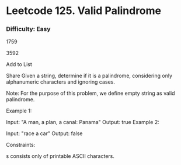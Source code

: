 # Leetcode 125. Valid Palindrome
### Difficulty: Easy

1759

3592

Add to List

Share
Given a string, determine if it is a palindrome, considering only alphanumeric characters and ignoring cases.

Note: For the purpose of this problem, we define empty string as valid palindrome.

Example 1:

Input: "A man, a plan, a canal: Panama"
Output: true
Example 2:

Input: "race a car"
Output: false
 

Constraints:

s consists only of printable ASCII characters.
